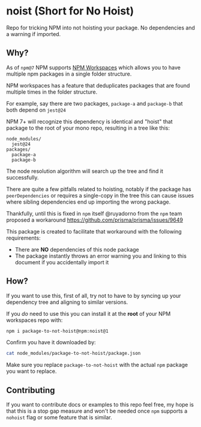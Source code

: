 # noist (Short for No Hoist)
Repo for tricking NPM into not hoisting your package. No dependencies and a warning if imported.

## Why?
As of `npm@7` NPM supports [NPM Workspaces](https://docs.npmjs.com/cli/v8/using-npm/workspaces) which allows you to have multiple npm packages in a single folder structure.

NPM workspaces has a feature that deduplicates packages that are found multiple times in the folder structure.

For example, say there are two packages, `package-a` and `package-b` that both depend on `jest@24` 

NPM 7+ will recognize this dependency is identical and "hoist" that package to the root of your mono repo, resulting in a tree like this:
```
node_modules/
  jest@24
packages/
  package-a
  package-b
```
The node resolution algorithm will search up the tree and find it successfully.

There are quite a few pitfalls related to hoisting, notably if the package has `peerDependencies` or requires a single-copy in the tree this can cause issues where sibling dependencies end up importing the wrong package.

Thankfully, until this is fixed in `npm` itself @ruyadorno from the `npm` team proposed a workaround
https://github.com/prisma/prisma/issues/9649

This package is created to facilitate that workaround with the following requirements:
- There are **NO** dependencies of this node package
- The package instantly throws an error warning you and linking to this document if you accidentally import it

## How?

If you want to use this, first of all, try not to have to by syncing up your dependency tree and aligning to similar versions.

If you _do_ need to use this you can install it at the **root** of your NPM workspaces repo with:
```bash
npm i package-to-not-hoist@npm:noist@1
```

Confirm you have it downloaded by:
```bash
cat node_modules/package-to-not-hoist/package.json
```

Make sure you replace `package-to-not-hoist` with the actual `npm` package you want to replace.

## Contributing
If you want to contribute docs or examples to this repo feel free, my hope is that this is a stop gap measure and won't be needed once `npm` supports a `nohoist` flag or some feature that is similar.